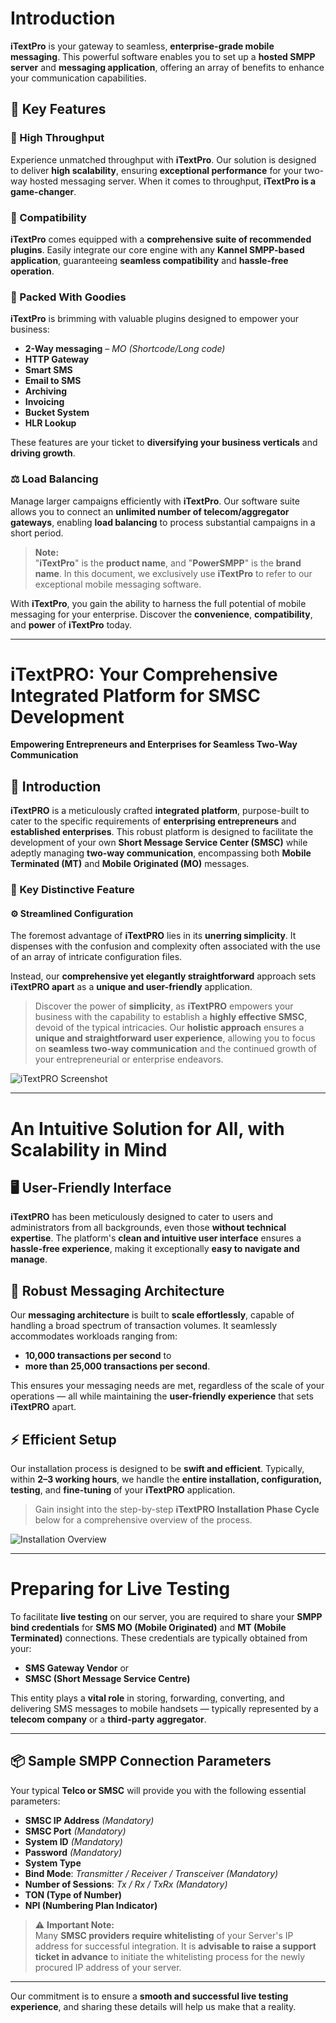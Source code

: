 # Introduction

**iTextPro** is your gateway to seamless, **enterprise-grade mobile messaging**. This powerful software enables you to set up a **hosted SMPP server** and **messaging application**, offering an array of benefits to enhance your communication capabilities.

## 🔑 Key Features

### **🚀 High Throughput**

Experience unmatched throughput with **iTextPro**. Our solution is designed to deliver **high scalability**, ensuring **exceptional performance** for your two-way hosted messaging server. When it comes to throughput, **iTextPro is a game-changer**.

### **🔌 Compatibility**

**iTextPro** comes equipped with a **comprehensive suite of recommended plugins**. Easily integrate our core engine with any **Kannel SMPP-based application**, guaranteeing **seamless compatibility** and **hassle-free operation**.

### **🎁 Packed With Goodies**

**iTextPro** is brimming with valuable plugins designed to empower your business:

- **2-Way messaging** – *MO (Shortcode/Long code)*
- **HTTP Gateway**
- **Smart SMS**
- **Email to SMS**
- **Archiving**
- **Invoicing**
- **Bucket System**
- **HLR Lookup**

These features are your ticket to **diversifying your business verticals** and **driving growth**.

### **⚖️ Load Balancing**

Manage larger campaigns efficiently with **iTextPro**. Our software suite allows you to connect an **unlimited number of telecom/aggregator gateways**, enabling **load balancing** to process substantial campaigns in a short period.

> **Note:**  
> "**iTextPro**" is the **product name**, and "**PowerSMPP**" is the **brand name**. In this document, we exclusively use **iTextPro** to refer to our exceptional mobile messaging software.

With **iTextPro**, you gain the ability to harness the full potential of mobile messaging for your enterprise. Discover the **convenience**, **compatibility**, and **power** of **iTextPro** today.

---

# iTextPRO: Your Comprehensive Integrated Platform for SMSC Development

**Empowering Entrepreneurs and Enterprises for Seamless Two-Way Communication**

## 🧭 Introduction

**iTextPRO** is a meticulously crafted **integrated platform**, purpose-built to cater to the specific requirements of **enterprising entrepreneurs** and **established enterprises**. This robust platform is designed to facilitate the development of your own **Short Message Service Center (SMSC)** while adeptly managing **two-way communication**, encompassing both **Mobile Terminated (MT)** and **Mobile Originated (MO)** messages.

### 🔑 Key Distinctive Feature

#### **⚙️ Streamlined Configuration**

The foremost advantage of **iTextPRO** lies in its **unerring simplicity**. It dispenses with the confusion and complexity often associated with the use of an array of intricate configuration files.

Instead, our **comprehensive yet elegantly straightforward** approach sets **iTextPRO apart** as a **unique and user-friendly** application.

> Discover the power of **simplicity**, as **iTextPRO** empowers your business with the capability to establish a **highly effective SMSC**, devoid of the typical intricacies. Our **holistic approach** ensures a **unique and straightforward user experience**, allowing you to focus on **seamless two-way communication** and the continued growth of your entrepreneurial or enterprise endeavors.

![iTextPRO Screenshot](images/introducation1.png)

---

# An Intuitive Solution for All, with Scalability in Mind

## 🖥️ User-Friendly Interface

**iTextPRO** has been meticulously designed to cater to users and administrators from all backgrounds, even those **without technical expertise**. The platform's **clean and intuitive user interface** ensures a **hassle-free experience**, making it exceptionally **easy to navigate and manage**.

## 🧱 Robust Messaging Architecture

Our **messaging architecture** is built to **scale effortlessly**, capable of handling a broad spectrum of transaction volumes. It seamlessly accommodates workloads ranging from:

- **10,000 transactions per second** to  
- **more than 25,000 transactions per second**.

This ensures your messaging needs are met, regardless of the scale of your operations — all while maintaining the **user-friendly experience** that sets **iTextPRO** apart.

## ⚡ Efficient Setup

Our installation process is designed to be **swift and efficient**. Typically, within **2–3 working hours**, we handle the **entire installation, configuration, testing**, and **fine-tuning** of your **iTextPRO** application.

> Gain insight into the step-by-step **iTextPRO Installation Phase Cycle** below for a comprehensive overview of the process.

![Installation Overview](images/introducation2.png)

---

# Preparing for Live Testing

To facilitate **live testing** on our server, you are required to share your **SMPP bind credentials** for **SMS MO (Mobile Originated)** and **MT (Mobile Terminated)** connections. These credentials are typically obtained from your:

- **SMS Gateway Vendor** or  
- **SMSC (Short Message Service Centre)**

This entity plays a **vital role** in storing, forwarding, converting, and delivering SMS messages to mobile handsets — typically represented by a **telecom company** or a **third-party aggregator**.

---

## 📦 Sample SMPP Connection Parameters

Your typical **Telco or SMSC** will provide you with the following essential parameters:

- **SMSC IP Address** *(Mandatory)*
- **SMSC Port** *(Mandatory)*
- **System ID** *(Mandatory)*
- **Password** *(Mandatory)*
- **System Type**
- **Bind Mode**: *Transmitter / Receiver / Transceiver* *(Mandatory)*
- **Number of Sessions**: *Tx / Rx / TxRx* *(Mandatory)*
- **TON (Type of Number)**
- **NPI (Numbering Plan Indicator)**

> ⚠️ **Important Note:**  
> Many **SMSC providers require whitelisting** of your Server's IP address for successful integration. It is **advisable to raise a support ticket in advance** to initiate the whitelisting process for the newly procured IP address of your server.

---

Our commitment is to ensure a **smooth and successful live testing experience**, and sharing these details will help us make that a reality.
